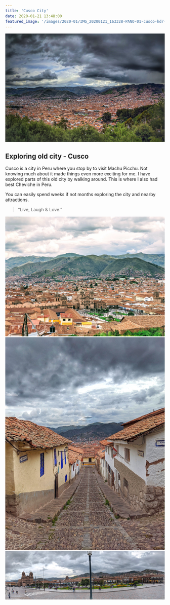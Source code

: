 ```yaml
---
title: 'Cusco City'
date: 2020-01-21 13:48:00
featured_image: '/images/2020-01/IMG_20200121_163328-PANO-01-cusco-hdr-1600x1100.jpg'
---
```


![](/images/2020-01/IMG_20200121_163328-PANO-01-cusco-hdr-1600x1100.jpg)

## Exploring old city - Cusco
Cusco is a city in Peru where you stop by to visit Machu Picchu. Not knowing much about it made things even more exciting for me.
I have explored parts of this old city by walking around. This is where I also had best Cheviche in Peru. 

You can easily spend weeks if not months exploring the city and nearby attractions.

> “Live, Laugh & Love.”

<div class="gallery" data-columns="2">
	<img src="/images/2020-01/IMG_20200121_155323-cusco-1600x1200.jpg">
	<img src="/images/2020-01/IMG_20200121_171535-01-cusco-allay-1200x1600.jpg">
	<img src="/images/2020-01/IMG_20200121_172846-PANO-cusco-city-center-3300x1000.jpg">
</div>